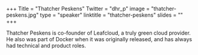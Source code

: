 +++
Title = "Thatcher Peskens"
Twitter = "dhr_p"
image = "thatcher-peskens.jpg"
type = "speaker"
linktitle = "thatcher-peskens"
slides = ""
+++


Thatcher Peskens is co-founder of Leafcloud, a truly green cloud provider. He also was part of Docker when it was originally released, and has always had technical and product roles.